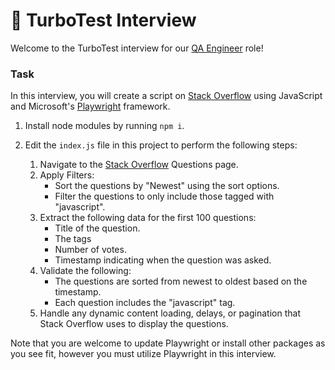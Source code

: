 # 🐺 TurboTest Interview

Welcome to the TurboTest interview for our [QA Engineer](https://wellfound.com/l/2ABh8v) role!

### Task

In this interview, you will create a script on [Stack Overflow](https://stackoverflow.com/questions) using JavaScript and Microsoft's [Playwright](https://playwright.dev/) framework.

1. Install node modules by running `npm i`.

2. Edit the `index.js` file in this project to perform the following steps:

   1. Navigate to the [Stack Overflow](https://stackoverflow.com/questions) Questions page.
   2. Apply Filters:
      - Sort the questions by "Newest" using the sort options.
      - Filter the questions to only include those tagged with "javascript".
   3. Extract the following data for the first 100 questions:
      - Title of the question.
      - The tags
      - Number of votes.
      - Timestamp indicating when the question was asked.
   4. Validate the following:
      - The questions are sorted from newest to oldest based on the timestamp.
      - Each question includes the "javascript" tag.
   5. Handle any dynamic content loading, delays, or pagination that Stack Overflow uses to display the questions.

Note that you are welcome to update Playwright or install other packages as you see fit, however you must utilize Playwright in this interview.
